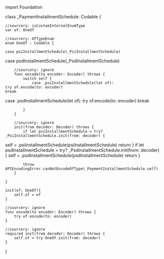 import Foundation

class _PaymentInstallmentSchedule: Codable {

    //sourcery: isCustomInternalEnumType
    var of: OneOf

    //sourcery: OfTypeEnum
    enum OneOf : Codable {

    case psiInstallmentSchedule(_PsiInstallmentSchedule)
case psdInstallmentSchedule(_PsdInstallmentSchedule)
    

        //sourcery: ignore
        func encode(to encoder: Encoder) throws {
            switch self {
                case .psiInstallmentSchedule(let of):
    try of.encode(to: encoder)
    break
case .psdInstallmentSchedule(let of):
    try of.encode(to: encoder)
    break
                
            }
        }

        //sourcery: ignore
        init(from decoder: Decoder) throws {
            if let psiInstallmentSchedule = try? _PsiInstallmentSchedule.init(from: decoder) {
self = .psiInstallmentSchedule(psiInstallmentSchedule)
return
}
if let psdInstallmentSchedule = try? _PsdInstallmentSchedule.init(from: decoder) {
self = .psdInstallmentSchedule(psdInstallmentSchedule)
return
}
            

            throw APIEncodingError.canNotEncodeOfType(_PaymentInstallmentSchedule.self)
        }
        
    }

    init(of: OneOf){
        self.of = of
    }

    //sourcery: ignore
    func encode(to encoder: Encoder) throws {
        try of.encode(to: encoder)
    }

    //sourcery: ignore
    required init(from decoder: Decoder) throws {
        self.of = try OneOf.init(from: decoder)
    }

}
